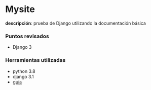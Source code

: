 # Mysite

**descripción**: prueba de Django utilizando la documentación básica

### Puntos revisados

- Django 3

### Herramientas utilizadas

- python 3.8
- django 3.1
- [guía](https://docs.djangoproject.com/en/3.1/intro/tutorial01/)

